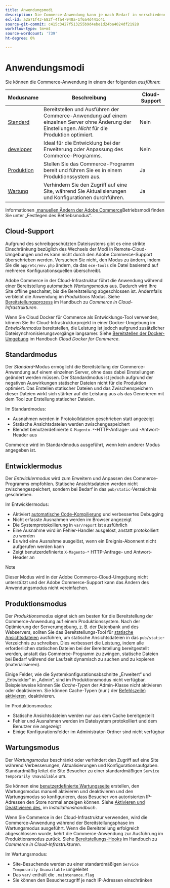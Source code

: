 ```yaml
---
title: Anwendungsmodi
description: Die Commerce-Anwendung kann je nach Bedarf in verschiedenen Modi ausgeführt werden. Eine detaillierte Liste der verfügbaren Anwendungsmodi anzeigen.
exl-id: a2a71f43-682f-4fa4-940a-1f6a4d441c41
source-git-commit: c415c3427f513255b9d4ebe1d24ba4024df21928
workflow-type: tm+mt
source-wordcount: '739'
ht-degree: 0%

---
```


# Anwendungsmodi

Sie können die Commerce-Anwendung in einem der folgenden _ausführen_:

| Modusname | Beschreibung | Cloud-Support |
| ------------------------ | ------------------- | ------------- |
| [Standard](#default-mode) | Bereitstellen und Ausführen der Commerce-Anwendung auf einem einzelnen Server ohne Änderung der Einstellungen. _Nicht_ für die Produktion optimiert. | Nein |
| [developer](#developer-mode) | Ideal für die Entwicklung bei der Erweiterung oder Anpassung des Commerce-Programms. | Nein |
| [Produktion](#production-mode) | Stellen Sie das Commerce-Programm bereit und führen Sie es in einem Produktionssystem aus. | Ja |
| [Wartung](#maintenance-mode) | Verhindern Sie den Zugriff auf eine Site, während Sie Aktualisierungen und Konfigurationen durchführen. | Ja |

Informationen [&#x200B; manuellen Ändern der Adobe Commerce](../cli/set-mode.md)Betriebsmodi finden Sie unter „Festlegen des Betriebsmodus“.

## Cloud-Support

Aufgrund des schreibgeschützten Dateisystems gibt es eine strikte Einschränkung bezüglich des Wechsels der Modi in Remote-Cloud-Umgebungen und es kann nicht durch den Adobe Commerce-Support überschrieben werden. Versuchen Sie nicht, den Modus zu ändern, indem Sie die `app/etc/env.php` ändern, da das `ece-tools` die Datei basierend auf mehreren Konfigurationsquellen überschreibt.

Adobe Commerce in der Cloud-Infrastruktur führt die Anwendung während einer Bereitstellung automatisch _Wartungsmodus_ aus. Dadurch wird Ihre Site offline geschaltet, bis die Bereitstellung abgeschlossen ist. Andernfalls verbleibt die Anwendung im _Produktions_ Modus. Siehe [Bereitstellungsprozess](https://experienceleague.adobe.com/docs/commerce-cloud-service/user-guide/develop/deploy/process.html?lang=de#deploy-phase) im Handbuch zu _Commerce in Cloud-Infrastrukturen_.

Wenn Sie Cloud Docker für Commerce als Entwicklungs-Tool verwenden, können Sie Ihr Cloud-Infrastrukturprojekt in einer Docker-Umgebung im _Entwicklermodus_ bereitstellen, die Leistung ist jedoch aufgrund zusätzlicher Dateisynchronisierungsvorgänge langsamer. Siehe [Bereitstellen der Docker-Umgebung](https://developer.adobe.com/commerce/cloud-tools/docker/deploy/#launch-mode) im Handbuch _Cloud Docker for Commerce_.


## Standardmodus

Der _Standard_-Modus ermöglicht die Bereitstellung der Commerce-Anwendung auf einem einzelnen Server, ohne dass dabei Einstellungen geändert werden müssen. Der Standardmodus ist jedoch aufgrund der negativen Auswirkungen statischer Dateien nicht für die Produktion optimiert. Das Erstellen statischer Dateien und das Zwischenspeichern dieser Dateien wirkt sich stärker auf die Leistung aus als das Generieren mit dem Tool zur Erstellung statischer Dateien.

Im Standardmodus:

- Ausnahmen werden in Protokolldateien geschrieben statt angezeigt
- Statische Ansichtsdateien werden zwischengespeichert
- Blendet benutzerdefinierte `X-Magento-*`-HTTP-Anfrage- und -Antwort-Header aus

Commerce wird im Standardmodus ausgeführt, wenn kein anderer Modus angegeben ist.

## Entwicklermodus

Der _Entwicklermodus_ wird zum Erweitern und Anpassen des Commerce-Programms empfohlen. Statische Ansichtsdateien werden nicht zwischengespeichert, sondern bei Bedarf in das `pub/static`-Verzeichnis geschrieben.

Im Entwicklermodus:

- Aktiviert [automatische Code-Kompilierung](../cli/code-compiler.md) und verbessertes Debugging
- Nicht erfasste Ausnahmen werden im Browser angezeigt
- Die Systemprotokollierung in `var/report` ist ausführlich
- Eine Ausnahme wird im Fehler-Handler ausgelöst, anstatt protokolliert zu werden
- Es wird eine Ausnahme ausgelöst, wenn ein Ereignis-Abonnent nicht aufgerufen werden kann
- Zeigt benutzerdefinierte `X-Magento-*` HTTP-Anfrage- und Antwort-Header an

>[!NOTE]
>
>Dieser Modus wird in der Adobe Commerce-Cloud-Umgebung nicht unterstützt und der Adobe Commerce-Support kann das Ändern des Anwendungsmodus nicht vereinfachen.

## Produktionsmodus

Der _Produktionsmodus_ eignet sich am besten für die Bereitstellung der Commerce-Anwendung auf einem Produktionssystem. Nach der Optimierung der Serverumgebung, z. B. der Datenbank und des Webservers, sollten Sie das Bereitstellungs-Tool für [statische Ansichtsdateien](../cli/static-view-file-deployment.md) ausführen, um statische Ansichtsdateien in das `pub/static`-Verzeichnis zu schreiben. Dies verbessert die Leistung, indem alle erforderlichen statischen Dateien bei der Bereitstellung bereitgestellt werden, anstatt das Commerce-Programm zu zwingen, statische Dateien bei Bedarf während der Laufzeit dynamisch zu suchen und zu kopieren (materialisieren).

Einige Felder, wie die Systemkonfigurationsabschnitte „Erweitert“ und „Entwickler“ in „Admin“, sind im Produktionsmodus nicht verfügbar. Beispielsweise können Sie _Cache-Typen_ der Admin-Klasse nicht aktivieren oder deaktivieren. Sie können Cache-Typen (nur _)_ der [Befehlszeile) aktivieren &#x200B;](../cli/manage-cache.md#config-cli-subcommands-cache-en) deaktivieren.

Im Produktionsmodus:

- Statische Ansichtsdateien werden nur aus dem Cache bereitgestellt
- Fehler und Ausnahmen werden im Dateisystem protokolliert und dem Benutzer nie angezeigt
- Einige Konfigurationsfelder im Administrator-Ordner sind nicht verfügbar

## Wartungsmodus

Der _Wartungsmodus_ beschränkt oder verhindert den Zugriff auf eine Site während Verbesserungen, Aktualisierungen und Konfigurationsaufgaben. Standardmäßig leitet die Site Besucher zu einer standardmäßigen `Service Temporarily Unavailable` um.

Sie können eine [benutzerdefinierte Wartungsseite](../../upgrade/troubleshooting/maintenance-mode-options.md) erstellen, den Wartungsmodus manuell aktivieren und deaktivieren und den Wartungsmodus so konfigurieren, dass Besucher von autorisierten IP-Adressen den Store normal anzeigen können. Siehe [Aktivieren und Deaktivieren des &#x200B;](../../installation/tutorials/maintenance-mode.md) im _Installationshandbuch_.

Wenn Sie Commerce in der Cloud-Infrastruktur verwenden, wird die Commerce-Anwendung während der Bereitstellungsphase im Wartungsmodus ausgeführt. Wenn die Bereitstellung erfolgreich abgeschlossen wurde, kehrt die Commerce-Anwendung zur Ausführung im Produktionsmodus zurück. Siehe [Bereitstellungs-Hooks](https://experienceleague.adobe.com/docs/commerce-cloud-service/user-guide/develop/deploy/best-practices.html?lang=de#phase-5%3A-deployment-hooks) im Handbuch zu _Commerce in Cloud-Infrastrukturen_.

Im Wartungsmodus:

- Site-Besuchende werden zu einer standardmäßigen `Service Temporarily Unavailable` umgeleitet
- Das `var/` enthält die `.maintenance.flag`
- Sie können den Besucherzugriff je nach IP-Adressen einschränken
